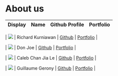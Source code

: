 # About us

| Display                                             |       Name        |                  Github Profile                  |             Portfolio             |
|-----------------------------------------------------|:-----------------:|:------------------------------------------------:|:---------------------------------:|

| ![](https://via.placeholder.com/100.png?text=Photo) | Richard Kurniawan |      [Github](https://github.com/Richardtok)      | [Portfolio](docs/team/johndoe.md) |

| ![](https://via.placeholder.com/100.png?text=Photo) |      Don Joe      |      [Github](https://github.com/)                | [Portfolio](docs/team/johndoe.md) |

| ![](https://via.placeholder.com/100.png?text=Photo) | Caleb Chan Jia Le |      [Github](https://github.com/calebcjl)        | [Portfolio](docs/team/johndoe.md) |

| ![](https://via.placeholder.com/100.png?text=Photo) | Guillaume Gerony  |      [Github](https://github.com/guillaume-grn)   | [Portfolio](docs/team/johndoe.md) |


